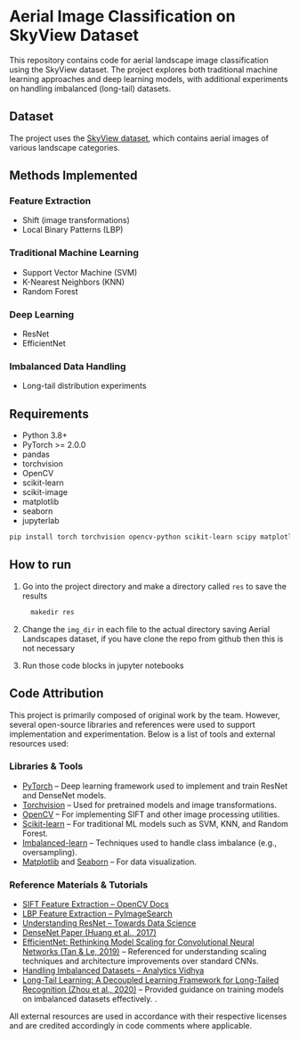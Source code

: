 # Aerial Image Classification on SkyView Dataset

This repository contains code for aerial landscape image classification using the SkyView dataset. The project explores both traditional machine learning approaches and deep learning models, with additional experiments on handling imbalanced (long-tail) datasets.

## Dataset

The project uses the [SkyView dataset](https://www.kaggle.com/datasets/ankit1743/skyview-an-aerial-landscape-dataset), which contains aerial images of various landscape categories. 

## Methods Implemented

### Feature Extraction
- Shift (image transformations)
- Local Binary Patterns (LBP)

### Traditional Machine Learning
- Support Vector Machine (SVM)
- K-Nearest Neighbors (KNN)
- Random Forest

### Deep Learning
- ResNet
- EfficientNet

### Imbalanced Data Handling
- Long-tail distribution experiments

## Requirements

- Python 3.8+
- PyTorch >= 2.0.0
- pandas
- torchvision
- OpenCV
- scikit-learn
- scikit-image
- matplotlib
- seaborn
- jupyterlab

```bash
pip install torch torchvision opencv-python scikit-learn scipy matplotlib seaborn numpy scikit-image jupyterlab
```

## How to run 

1. Go into the project directory and make a directory called `res` to save the results
   
    ```bash
      makedir res
    ```

2. Change the `img_dir` in each file to the actual directory saving Aerial Landscapes dataset, if you have clone the repo from github then this is not necessary

3. Run those code blocks in jupyter notebooks

## Code Attribution

This project is primarily composed of original work by the team. However, several open-source libraries and references were used to support implementation and experimentation. Below is a list of tools and external resources used:
### Libraries & Tools

- [PyTorch](https://pytorch.org/) – Deep learning framework used to implement and train ResNet and DenseNet models.
- [Torchvision](https://pytorch.org/vision/stable/models.html) – Used for pretrained models and image transformations.
- [OpenCV](https://opencv.org/) – For implementing SIFT and other image processing utilities.
- [Scikit-learn](https://scikit-learn.org/stable/) – For traditional ML models such as SVM, KNN, and Random Forest.
- [Imbalanced-learn](https://imbalanced-learn.org/stable/) – Techniques used to handle class imbalance (e.g., oversampling).
- [Matplotlib](https://matplotlib.org/) and [Seaborn](https://seaborn.pydata.org/) – For data visualization.

### Reference Materials & Tutorials

- [SIFT Feature Extraction – OpenCV Docs](https://docs.opencv.org/master/da/df5/tutorial_py_sift_intro.html)
- [LBP Feature Extraction – PyImageSearch](https://pyimagesearch.com/2015/12/07/local-binary-patterns-with-python-opencv/)
- [Understanding ResNet – Towards Data Science](https://towardsdatascience.com/residual-networks-resnet-cf6843a5eefa)
- [DenseNet Paper (Huang et al., 2017)](https://arxiv.org/abs/1608.06993)
- [EfficientNet: Rethinking Model Scaling for Convolutional Neural Networks (Tan & Le, 2019)](https://arxiv.org/abs/1905.11946) – Referenced for understanding scaling techniques and architecture improvements over standard CNNs.
- [Handling Imbalanced Datasets – Analytics Vidhya](https://www.analyticsvidhya.com/blog/2021/06/handling-imbalanced-dataset-in-machine-learning/)
- [Long-Tail Learning: A Decoupled Learning Framework for Long-Tailed Recognition (Zhou et al., 2020)](https://arxiv.org/abs/1910.09217) – Provided guidance on training models on imbalanced datasets effectively.
.

All external resources are used in accordance with their respective licenses and are credited accordingly in code comments where applicable.
